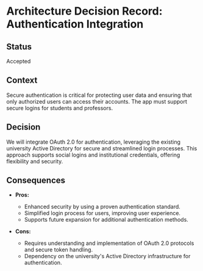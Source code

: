 # Architecture Decision Record: Authentication Integration

## Status

Accepted

## Context

Secure authentication is critical for protecting user data and ensuring that only authorized users can access their accounts. The app must support secure logins for students and professors.

## Decision

We will integrate OAuth 2.0 for authentication, leveraging the existing university Active Directory for secure and streamlined login processes. This approach supports social logins and institutional credentials, offering flexibility and security.

## Consequences

- **Pros:**
  - Enhanced security by using a proven authentication standard.
  - Simplified login process for users, improving user experience.
  - Supports future expansion for additional authentication methods.
  
- **Cons:**
  - Requires understanding and implementation of OAuth 2.0 protocols and secure token handling.
  - Dependency on the university's Active Directory infrastructure for authentication.
